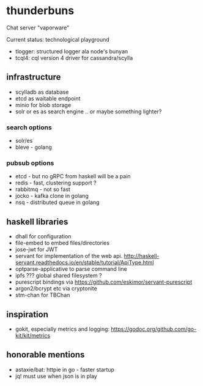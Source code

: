 # thunderbuns

Chat server "vaporware"

Current status: technological playground

* tlogger: structured logger ala node's bunyan
* tcql4: cql version 4 driver for cassandra/scylla


## infrastructure

* scylladb as database
* etcd as waitable endpoint
* minio for blob storage
* solr or es as search engine .. or maybe something lighter?

### search options

* solr/es
* bleve - golang

### pubsub options

* etcd - but no gRPC from haskell will be a pain
* redis - fast, clustering support ?
* rabbitmq - not so fast
* jocko - kafka clone in golang
* nsq - distributed queue in golang

## haskell libraries

* dhall for configuration
* file-embed to embed files/directories
* jose-jwt for JWT
* servant for implementation of the web api.
  http://haskell-servant.readthedocs.io/en/stable/tutorial/ApiType.html
* optparse-applicative to parse command line
* ipfs ??? global shared filesystem ?
* purescript bindings via https://github.com/eskimor/servant-purescript
* argon2/bcrypt etc via cryptonite
* stm-chan for TBChan


## inspiration

* gokit, especially metrics and logging: 
  https://godoc.org/github.com/go-kit/kit/metrics
  
## honorable mentions

* astaxie/bat: httpie in go - faster startup
* jq! must use when json is in play
